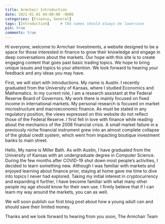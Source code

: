 ```yaml
---
title: Armchair Introduction
date: 2021-01-01 04:00:00 -0600
categories: [Finance, General]
tags: [Introduction]     # TAG names should always be lowercase
pin: true
comments: true
---
```


Hi everyone, welcome to Armchair Investments, a website designed to be a space for those interested in finance to grow their knowledge and engage in deep conversations about the markets. Our hope with this site is to create engaging content that goes past basic trading topics. We hope to bring unique issues and topics to your attention. We look forward to hearing your feedback and any ideas you may have.

First, we will start with introductions. My name is Austin. I recently graduated from the University of Kansas, where I studied Economics and Mathematics. In my current role, I am a research assistant at the Federal Reserve Board of Governors. My work there is mainly focused on fixed income in international markets. My personal research is focused on market microstructure and macroeconomic finance. As must be stated in any regulatory position, the views expressed on this website do not reflect those of the Federal Reserve. I first fell in love with finance while reading about the mechanics of the 2008 financial crisis. A small market failure in a previously niche financial instrument grew into an almost complete collapse of the global credit system, which went from impacting boutique investment banks to main street.

Hello, My name is Miller Bath. As with Austin, I have graduated from the University of Kansas with an undergraduate degree in Computer Science. During the few months after COVID-19 shut down most people’s activities, I decided to learn something new. Although I was familiar with markets and enjoyed learning about finance prior, staying at home gave me time to dive into topics I never had explored. Taking my initial interest in cryptocurrency and expanding it further, I have become familiar with what many other people my age should know for their own use. I firmly believe that if I can learn my way around the markets, you can as well.

We will soon publish our first blog post about how a young adult can and should save their limited money.

Thanks and we look forward to hearing from you soon,
The Armchair Team


